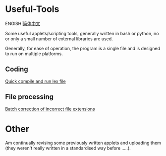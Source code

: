 # Useful-Tools

ENGlSH|[简体中文](./README_CN.md)

Some useful applets/scripting tools, generally written in bash or python, no or only a small number of external libraries are used.

Generally, for ease of operation, the program is a single file and is designed to run on multiple platforms.

## Coding

[Quick compile and run lex file](Coding/flex/Run_flex_file.md)

## File processing

[Batch correction of incorrect file extensions](Files/Type/Correct_extension.md)

# Other
Am continually revising some previously written applets and uploading them (they weren't really written in a standardised way before .....).